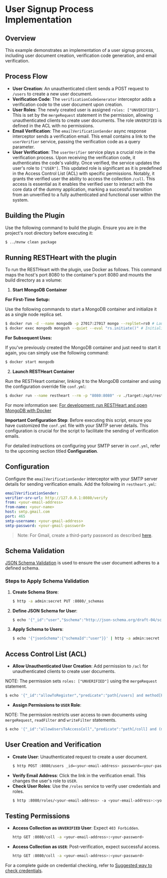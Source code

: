 # User Signup Process Implementation

## Overview

This example demonstrates an implementation of a user signup process, including user document creation, verification code generation, and email verification.

## Process Flow

- **User Creation**: An unauthenticated client sends a POST request to `/users` to create a new user document.
- **Verification Code**: The `verificationCodeGenerator` interceptor adds a verification code to the user document upon creation.
- **User Roles**: The newly created user is assigned `roles: ["UNVERIFIED"]`. This is set by the `mergeRequest` statement in the permission, allowing unauthenticated clients to create user documents. The role `UNVERIFIED` is defined in the ACL with no permissions.
- **Email Verification**: The `emailVerificationSender` async response interceptor sends a verification email. This email contains a link to the `userVerifier` service, passing the verification code as a query parameter.
- **User Verification**: The `userVerifier` service plays a crucial role in the verification process. Upon receiving the verification code, it authenticates the code's validity. Once verified, the service updates the user's role to `["USER"]`. This updated role is significant as it is predefined in the Access Control List (ACL) with specific permissions. Notably, it grants the verified user the ability to access the collection `/coll`. This access is essential as it enables the verified user to interact with the core data of the dummy application, marking a successful transition from an unverified to a fully authenticated and functional user within the system.

## Building the Plugin

Use the following command to build the plugin. Ensure you are in the project's root directory before executing it:

```bash
$ ../mvnw clean package
```

## Running RESTHeart with the plugin

To run the RESTHeart with the plugin, use Docker as follows. This command maps the host's port 8080 to the container's port 8080 and mounts the build directory as a volume:

1) **Start MongoDB Container**

**For First-Time Setup:**

Use the following commands to start a MongoDB container and initialize it as a single node replica set.

```bash
$ docker run -d --name mongodb -p 27017:27017 mongo --replSet=rs0 # Launch a MongoDB container
$ docker exec mongodb mongosh --quiet --eval "rs.initiate()" # Initialize the MongoDB instance to work as a single node replica set
```

**For Subsequent Uses:**

If you've previously created the MongoDB container and just need to start it again, you can simply use the following command:

```bash
$ docker start mongodb
```

2) **Launch RESTHeart Container**

Run the RESTHeart container, linking it to the MongoDB container and using the configuration override file `conf.yml`:

```bash
$ docker run --name restheart --rm -p "8080:8080" -v ./target:/opt/restheart/plugins/custom -v ./conf.yml:/opt/restheart/etc/conf.yml softinstigate/restheart:latest -o etc/conf.yml
```

For more information see: [For development: run RESTHeart and open MongoDB with Docker](https://restheart.org/docs/setup-with-docker#for-development-run-restheart-and-open-mongodb-with-docker)

**Important Configuration Step**: Before executing this script, ensure you have customized the `conf.yml` file with your SMTP server details. This configuration is crucial for the script to facilitate the sending of verification emails.

For detailed instructions on configuring your SMTP server in `conf.yml`, refer to the upcoming section titled **Configuration**.

## Configuration

Configure the `emailVerificationSender` interceptor with your SMTP server details for sending verification emails. Add the following in `restheart.yml`:

```yml
emailVerificationSender:
verifier-srv-url: http://127.0.0.1:8080/verify
from: <your-email-address>
from-name: <your-name>
host: smtp.gmail.com
port: 465
smtp-username: <your-gmail-address>
smtp-password: <your-gmail-password>
```

> Note: For Gmail, create a third-party password as described [here](https://support.google.com/accounts/answer/185833?hl=en).

## Schema Validation

[JSON Schema Validation](https://restheart.org/docs/json-schema-validation/) is used to ensure the user document adheres to a defined schema.

### Steps to Apply Schema Validation
1. **Create Schema Store**:
   ```bash
   $ http -a admin:secret PUT :8080/_schemas
   ```
2. **Define JSON Schema for User**:
   ```bash
   $ echo '{"_id":"user","$schema":"http://json-schema.org/draft-04/schema#","type":"object","properties":{"_id":{"type":"string","pattern":"^\\w+@[a-zA-Z_]+?.[a-zA-Z]{2,3}$"},"password":{"type":"string"},"roles":{"type":"array","items":{"type":"string"}},"code":{"type":"string"}},"required":["_id","password"],"additionalProperties":false}' | http -a admin:secret POST :8080/_schemas
   ```
3. **Apply Schema to Users**:
   ```bash
   $ echo '{"jsonSchema":{"schemaId":"user"}}' | http -a admin:secret PUT :8080/users
   ```

## Access Control List (ACL)

- **Allow Unauthenticated User Creation**: Add permission to `/acl` for unauthenticated clients to create user documents.

NOTE: The permission sets `roles: ["UNVERIFIED"]` using the `mergeRequest` statement.

  ```bash
  $ echo '{"_id":"allowToRegister","predicate":"path[/users] and method[POST]", "roles":["$unauthenticated"], "mongo": {"mergeRequest":{"roles":["UNVERIFIED"]}}, "priority":1}' | http -a admin:secret POST :8080/acl
  ```
- **Assign Permissions to `USER` Role**:

NOTE: The permission restricts user access to own documents using `mergeRequest`, `readFilter` and  `writeFilter` statements.

  ```bash
  $ echo '{"_id":"allowUsersToAccessColl","predicate":"path[/coll] and (method[POST] or method[GET])","roles":["USER"],  "mongo":  "mergeRequest": {"author": "@user._id"},"readFilter":{"author": "@user._id"},"writeFilter":{"author": "@user._id"} }, "priority":1}' | http -a admin:secret POST :8080/acl
  ```

## User Creation and Verification
- **Create User**: Unauthenticated request to create a user document.
  ```bash
  $ http POST :8080/users _id=<your-email-address> password=<your-password>
  ```
- **Verify Email Address**: Click the link in the verification email. This changes the user's role to `USER`.
- **Check User Roles**: Use the `/roles` service to verify user credentials and roles.
  ```bash
  $ http :8080/roles/<your-email-address> -a <your-email-address>:<your-password>
  ```

## Testing Permissions

- **Access Collection as `UNVERIFIED` User**: Expect `403 Forbidden`.
  ```bash
  http GET :8080/coll -a <your-email-address>:<your-password>
  ```
- **Access Collection as `USER`**: Post-verification, expect successful access.
  ```bash
  http GET :8080/coll -a <your-email-address>:<your-password>
  ```

For a complete guide on credential checking, refer to [Suggested way to check credentials](https://restheart.org/docs/security/how-clients-authenticate/#suggested-way-to-check-credentials).